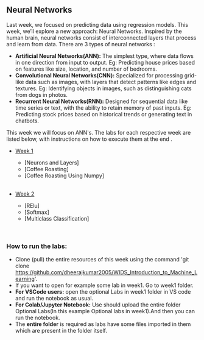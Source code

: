 ## Neural Networks
Last week, we focused on predicting data using regression models. This week, we’ll explore a new approach: Neural Networks. Inspired by the human brain, neural networks consist of interconnected layers that process and learn from data. There are 3 types of neural networks :
- **Artificial Neural Networks(ANN):**
    The simplest type, where data flows in one direction from input to output.
    Eg:  Predicting house prices based on features like size, location, and number of bedrooms.
- **Convolutional Neural Networks(CNN):**
    Specialized for processing grid-like data such as images, with layers that detect patterns like edges and textures.
    Eg: Identifying objects in images, such as distinguishing cats from dogs in photos.
- **Recurrent Neural Networks(RNN):**
    Designed for sequential data like time series or text, with the ability to retain memory of past inputs.
    Eg: Predicting stock prices based on historical trends or generating text in chatbots.

This week we will focus on ANN's. The labs for each respective week are listed below, with instructions on how to execute them at the end .

- [Week 1](https://github.com/dheerajkumar2005/WIDS_Introduction_to_Machine_Learning/tree/master/Week-3/week1)

   - [Neurons and Layers]
   - [Coffee Roasting]
   - [Coffee Roasting Using Numpy]
  

  <br/>

- [Week 2](https://github.com/dheerajkumar2005/WIDS_Introduction_to_Machine_Learning/tree/master/Week-3/week2)
  
    - [RElu]
    - [Softmax]
    - [Multiclass Classification]
   
    

<br/>

### How to run the labs:
- Clone (pull) the entire resources of this week using the command 'git clone https://github.com/dheerajkumar2005/WIDS_Introduction_to_Machine_Learning'.
- If you want to open for example some lab in week1. Go to week1 folder.
- **For VSCode users:** open the optional Labs in week1 folder in VS code and run the notebook as usual.
- **For Colab/Jupyter Notebook:** Use should upload the entire folder Optional Labs(In this example Optional labs in week1).And then you can run the notebook.
- The **entire folder** is required as labs have some files imported in them which are present in the folder itself.


